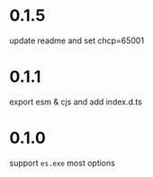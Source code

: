 # 0.1.5

update readme and set chcp=65001

# 0.1.1

export esm & cjs and add index.d.ts

# 0.1.0

support `es.exe` most options
